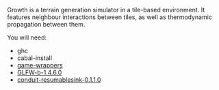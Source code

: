 Growth is a terrain generation simulator in a tile-based environment.
It features neighbour interactions between tiles, as well as thermodynamic
propagation between them.

You will need:
 * ghc
 * cabal-install
 * [game-wrappers](https://github.com/RobotGymnast/game-wrappers)
 * [GLFW-b-1.4.6.0](https://github.com/RobotGymnast/GLFW-b)
 * [conduit-resumablesink-0.1.1.0](https://github.com/RobotGymnast/conduit-resumablesink)
